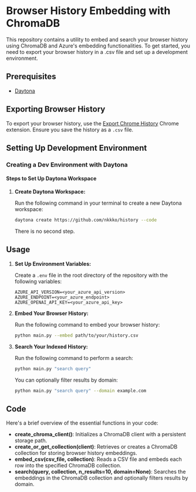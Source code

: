 # Browser History Embedding with ChromaDB

This repository contains a utility to embed and search your browser history using ChromaDB and Azure's embedding functionalities. To get started, you need to export your browser history in a .csv file and set up a development environment.

## Prerequisites

* [Daytona](https://github.com/daytonaio/daytona)

## Exporting Browser History

To export your browser history, use the [Export Chrome History](https://chromewebstore.google.com/detail/export-chrome-history/dihloblpkeiddiaojbagoecedbfpifdj?hl=en) Chrome extension. Ensure you save the history as a `.csv` file.

## Setting Up Development Environment

### Creating a Dev Environment with Daytona

#### Steps to Set Up Daytona Workspace

1. **Create Daytona Workspace:**

   Run the following command in your terminal to create a new Daytona workspace:

   ```sh
   daytona create https://github.com/nkkko/history --code
   ```

   There is no second step.

## Usage

1. **Set Up Environment Variables:**

   Create a `.env` file in the root directory of the repository with the following variables:

   ```env
   AZURE_API_VERSION=<your_azure_api_version>
   AZURE_ENDPOINT=<your_azure_endpoint>
   AZURE_OPENAI_API_KEY=<your_azure_api_key>
   ```

2. **Embed Your Browser History:**

   Run the following command to embed your browser history:

   ```sh
   python main.py --embed path/to/your/history.csv
   ```

3. **Search Your Indexed History:**

   Run the following command to perform a search:

   ```sh
   python main.py "search query"
   ```

   You can optionally filter results by domain:

   ```sh
   python main.py "search query" --domain example.com
   ```
 ## Code

Here's a brief overview of the essential functions in your code:

* **create_chroma_client()**: Initializes a ChromaDB client with a persistent storage path.
* **create_or_get_collection(client)**: Retrieves or creates a ChromaDB collection for storing browser history embeddings.
* **embed_csv(csv_file, collection)**: Reads a CSV file and embeds each row into the specified ChromaDB collection.
* **search(query, collection, n_results=10, domain=None)**: Searches the embeddings in the ChromaDB collection and optionally filters results by domain.
